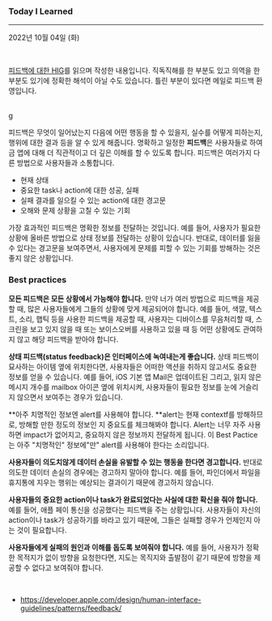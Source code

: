 ### Today I Learned

----

2022년 10월 04일 (화)

<br />

[피드백에 대한 HIG](https://developer.apple.com/design/human-interface-guidelines/patterns/feedback/)를 읽으며 작성한 내용입니다. 직독직해를 한 부분도 있고 의역을 한 부분도 있기에 정확한 해석이 아닐 수도 있습니다. 틀린 부분이 있다면 메일로 피드백 환영입니다. 

<br />g

피드백은 무엇이 일어났는지 다음에 어떤 행동을 할 수 있을지, 실수를 어떻게 피하는지, 행위에 대한 결과 등을 알 수 있게 해줍니다. 명확하고 일정한 **피드백**은 사용자들로 하여금 앱에 대해 더 직관적이고 더 깊은 이해를 할 수 있도록 합니다. 피드백은 여러가지 다른 방법으로 사용자들과 소통합니다. 

- 현재 상태
- 중요한 task나 action에 대한 성공, 실패 
- 실패 결과를 일으킬 수 있는 action에 대한 경고문
- 오해와 문제 상황을 고칠 수 있는 기회 

가장 효과적인 피드백은 명확한 정보를 전달하는 것입니다. 예를 들어, 사용자가 필요한 상황에 올바른 방법으로 상태 정보를 전달하는 상황이 있습니다. 반대로, 데이터를 잃을 수 있다는 경고문을 보여주면서, 사용자에게 문제를 피할 수 있는 기회를 방해하는 것은 좋지 않은 상황입니다. 

### Best practices

**모든 피드백은 모든 상황에서 가능해야 합니다.** 만약 너가 여러 방법으로 피드백을 제공할 때, 많은 사용자들에게 그들의 상황에 맞게 제공되어야 합니다. 예를 들어, 색깔, 텍스트, 소리, 햅틱 등을 사용한 피드백을 제공할 때, 사용자는 디바이스를 무음처리할 때, 스크린을 보고 있지 않을 때 또는 보이스오버를 사용하고 있을 때 등 어떤 상황에도 관여하지 않고 해당 피드백을 받아야 합니다. 

**상태 피드백(status feedback)은 인터페이스에 녹여내는게 좋습니다.** 상태 피드백이 묘사하는 아이템 옆에 위치한다면, 사용자들은 어떠한 액션을 취하지 않고서도 중요한 정보를 얻을 수 있습니다. 예를 들어, iOS 기본 앱 Mail은 업데이트된 그리고, 읽지 않은 메시지 개수를 mailbox 아이콘 옆에 위치시켜, 사용자들이 필요한 정보를 눈에 거슬리지 않으면서 보여주는 경우가 있습니다.

**아주 치명적인 정보엔 alert를 사용해야 합니다. **alert는 현재 contextf를 방해하므로, 방해할 만한 정도의 정보인 지 중요도를 체크해봐야 합니다. Alert는 너무 자주 사용하면 impact가 없어지고, 중요하지 않은 정보까지 전달하게 됩니다. 이 Best Pactice는 아주 "치명적인" 정보에"만" alert를 사용해야 한다는 소리입니다.

**사용자들이 의도치않게 데이터 손실을 유발할 수 있는 행동을 한다면 경고합니다.** 반대로 의도한 데이터 손실의 경우에는 경고하지 말아야 합니다. 예를 들어, 파인더에서 파일을 휴지통에 지우는 행위는 예상되는 결과이기 때문에 경고하지 않습니다. 

**사용자들의 중요한 action이나 task가 완료되었다는 사실에 대한 확신을 줘야 합니다.** 예를 들어, 애플 페이 통신을 성공했다는 피드백을 주는 상황입니다. 사용자들이 자신의 action이나 task가 성공하기를 바라고 있기 때문에, 그들은 실패할 경우가 언제인지 아는 것이 필요합니다.

**사용자들에게 실패의 원인과 이해를 돕도록 보여줘야 합니다.** 예를 들어, 사용자가 정확한 목적지가 없이 방향을 요청한다면, 지도는 목직지와 출발점이 같기 때문에 방향을 제공할 수 없다고 보여줘야 합니다. 

<br />

- https://developer.apple.com/design/human-interface-guidelines/patterns/feedback/
